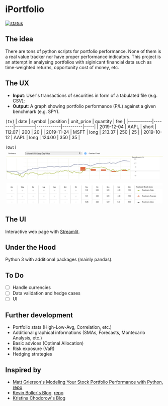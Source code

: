 # iPortfolio

[![status](https://img.shields.io/badge/Status-Alpha-yellow)](/)

## The idea

There are tons of python scripts for portfolio performance. None of them is a real value tracker nor have proper performance indicators.
This project is an attempt in analysing portfolios with siginicant financial data such as time-weighted returns, opportunity cost of money, etc.

## The UX

- **Input**: User's transactions of securities in form of a tabulated file (e.g. CSV);
- **Output**: A graph showing portfolio performance (P/L) against a given benchmark (e.g. SPY).

`[In]`
| date       | symbol | position | unit_price | quantity | fee |
|------------|--------|----------|------------|----------|-----|
| 2019-12-04 | AAPL   | short    | 112.07     | 200      | 20  |
| 2019-11-24 | MSFT   | long     | 213.37     | 250      | 25  |
| 2019-10-12 | AAPL   | long     | 124.00     | 350      | 35  |

`[Out]`
![](/resources/performance-sample.jpg)

## The UI

Interactive web page with [Streamlit](https://streamlit.io).

## Under the Hood

Python 3 with additional packages (mainly pandas).

## To Do

- [ ] Handle currencies
- [ ] Data validation and hedge cases
- [ ] UI

## Further development

- Portfolio stats (High-Low-Avg, Correlation, etc.)
- Additional graphical informations (SMAs, Forecasts, Montecarlo Analysis, etc.)
- Basic advices (Optimal Allocation)
- Risk exposure (VaR)
- Hedging strategies

## Inspired by

- [Matt Grierson's Modeling Your Stock Portfolio Performance with Python](https://towardsdatascience.com/modeling-your-stock-portfolio-performance-with-python-fbba4ef2ef11), [repo](https://github.com/mattygyo/stock_portfolio_analysis)
- [Kevin Boller's Blog](https://kdboller.github.io/2018/03/04/scaling-financial-insights-with-python.html), [repo](https://github.com/kdboller/pythonsp500)
- [Kristina Chodorow's Blog](https://kchodorow.com/2020/08/06/show-me-the-money-tracking-returns/)
